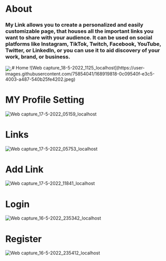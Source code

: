 # About
### My Link allows you to create a personalized and easily customizable page, that houses all the important links you want to share with your audience. It can be used on social platforms like Instagram, TikTok, Twitch, Facebook, YouTube, Twitter, or LinkedIn, or you can use it to aid discovery of your work, brand, or business.
 
<a href="https://github.com/anuraghazra/github-readme-stats">
  <img align="center" src="https://github-readme-stats.vercel.app/api/pin/?username=abbasalkabbi&repo=my-Link" />
</a>
# Home
![Web capture_18-5-2022_1125_localhost](https://user-images.githubusercontent.com/75854041/168919818-0c09540f-e3c5-4003-a487-540b25fe4202.jpeg)

# MY Profile Setting 
![Web capture_17-5-2022_05159_localhost](https://user-images.githubusercontent.com/75854041/168690826-42a96a9e-1a30-462c-bed0-f40c8f3a28b8.jpeg)

# Links 
![Web capture_17-5-2022_05753_localhost](https://user-images.githubusercontent.com/75854041/168691135-05b2ab77-7808-46b2-82c4-6a1b1c84257d.jpeg)
# Add Link 
![Web capture_17-5-2022_11841_localhost](https://user-images.githubusercontent.com/75854041/168691643-35098d0d-b01d-4571-a24b-3e7dff6fb4f9.jpeg)

# Login
![Web capture_16-5-2022_235342_localhost](https://user-images.githubusercontent.com/75854041/168681983-32adfa60-4293-475e-beef-8f957db1c53e.jpeg)

# Register
![Web capture_16-5-2022_235412_localhost](https://user-images.githubusercontent.com/75854041/168682765-12ae280a-6419-434c-8f34-047b05f6367f.jpeg)
